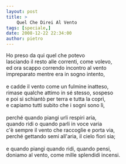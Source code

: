 ```yaml
---
layout: post
title: >
    Quel Che Direi Al Vento
tags: [speciale,]
date: 2008-12-22 22:34:00
author: pietro
---
```

Ho preso da qui quel che potevo<br/>lasciando il resto alle correnti, come volevo,<br/>ed ora scappo correndo incontro al vento<br/>impreparato mentre era in sogno intento,<br/><br/>e cadde il vento come un fulmine inatteso,<br/>rimase qualche attimo in sé stesso, sospeso<br/>e poi si schiantò per terra e tutta la coprì,<br/>e capiamo tutti subito che i sogni sono lì,<br/><br/>perché quando piangi urli respiri aria,<br/>quando ridi o quando parli in voce varia<br/>c'è sempre il vento che raccoglie e porta via,<br/>perché gettando semi all'aria, il cielo fiori sia;<br/><br/>e quando piangi quando ridi, quando pensi,<br/>doniamo al vento, come mille splendidi incensi.
